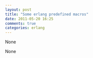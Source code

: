 ```yaml
---
layout: post
title: "Some erlang predefined macros"
date: 2011-05-20 16:25
comments: true
categories: erlang
---
```


None


None

